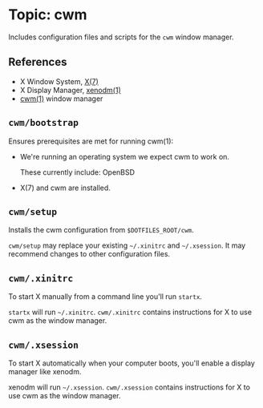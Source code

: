 # Topic: cwm

Includes configuration files and scripts for the `cwm` window manager.

## References

- X Window System, [X(7)](https://man.openbsd.org/X.7)
- X Display Manager, [xenodm(1)](https://man.openbsd.org/xenodm.1)
- [cwm(1)](https://man.openbsd.org/cwm.1) window manager

## `cwm/bootstrap`

Ensures prerequisites are met for running cwm(1):

- We're running an operating system we expect cwm to work on.

  These currently include: OpenBSD

- X(7) and cwm are installed.

## `cwm/setup`

Installs the cwm configuration from `$DOTFILES_ROOT/cwm`.

`cwm/setup` may replace your existing `~/.xinitrc` and `~/.xsession`. It may recommend changes to other configuration files.

## `cwm/.xinitrc`

To start X manually from a command line you'll run `startx`.

`startx` will run `~/.xinitrc`. `cwm/.xinitrc` contains instructions for X to use cwm as the window manager.

## `cwm/.xsession`

To start X automatically when your computer boots, you'll enable a display manager like xenodm.

xenodm will run `~/.xsession`. `cwm/.xsession` contains instructions for X to use cwm as the window manager.
